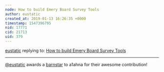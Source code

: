 ```yaml
---
node: How to build Emery Board Survey Tools 
author: eustatic
created_at: 2019-01-13 16:26:35 +0000
timestamp: 1547396795
nid: 17771
cid: 21713
uid: 379
---
```




[eustatic](../profile/eustatic) replying to: [How to build Emery Board Survey Tools ](../notes/a1ahna/12-03-2018/how-to-build-emery-board-survey-tools)

----
[@eustatic](/profile/eustatic) awards a <a href="//publiclab.org/wiki/barnstars">barnstar</a> to a1ahna for their awesome contribution!